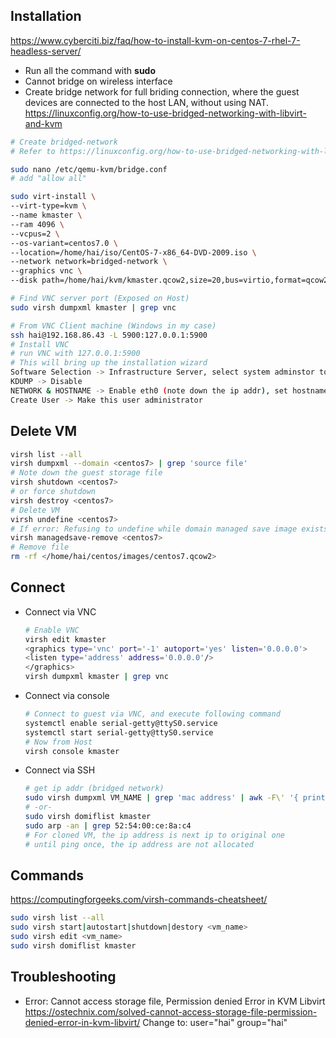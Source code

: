 ## Installation
https://www.cyberciti.biz/faq/how-to-install-kvm-on-centos-7-rhel-7-headless-server/  

- Run all the command with **sudo**
- Cannot bridge on wireless interface  
- Create bridge network for full briding connection, where the guest devices are connected to the host LAN, without using NAT.  
https://linuxconfig.org/how-to-use-bridged-networking-with-libvirt-and-kvm  

```sh
# Create bridged-network
# Refer to https://linuxconfig.org/how-to-use-bridged-networking-with-libvirt-and-kvm

sudo nano /etc/qemu-kvm/bridge.conf
# add "allow all"

sudo virt-install \
--virt-type=kvm \
--name kmaster \
--ram 4096 \
--vcpus=2 \
--os-variant=centos7.0 \
--location=/home/hai/iso/CentOS-7-x86_64-DVD-2009.iso \
--network network=bridged-network \
--graphics vnc \
--disk path=/home/hai/kvm/kmaster.qcow2,size=20,bus=virtio,format=qcow2

# Find VNC server port (Exposed on Host)
sudo virsh dumpxml kmaster | grep vnc

# From VNC Client machine (Windows in my case)
ssh hai@192.168.86.43 -L 5900:127.0.0.1:5900
# Install VNC
# run VNC with 127.0.0.1:5900
# This will bring up the installation wizard
Software Selection -> Infrastructure Server, select system adminstor tools
KDUMP -> Disable
NETWORK & HOSTNAME -> Enable eth0 (note down the ip addr), set hostname
Create User -> Make this user administrator
```  

## Delete VM
```sh
virsh list --all
virsh dumpxml --domain <centos7> | grep 'source file'
# Note down the guest storage file
virsh shutdown <centos7>
# or force shutdown
virsh destroy <centos7>
# Delete VM
virsh undefine <centos7>
# If error: Refusing to undefine while domain managed save image exists
virsh managedsave-remove <centos7>
# Remove file
rm -rf </home/hai/centos/images/centos7.qcow2>
```

## Connect
- Connect via VNC
    ```sh
    # Enable VNC
    virsh edit kmaster
    <graphics type='vnc' port='-1' autoport='yes' listen='0.0.0.0'>
    <listen type='address' address='0.0.0.0'/>
    </graphics>
    virsh dumpxml kmaster | grep vnc
    ```
- Connect via console
    ```sh
    # Connect to guest via VNC, and execute following command
    systemctl enable serial-getty@ttyS0.service
    systemctl start serial-getty@ttyS0.service
    # Now from Host
    virsh console kmaster
    ```
- Connect via SSH
    ```sh
    # get ip addr (bridged network)
    sudo virsh dumpxml VM_NAME | grep 'mac address' | awk -F\' '{ print $2}'
    # -or-
    sudo virsh domiflist kmaster
    sudo arp -an | grep 52:54:00:ce:8a:c4
    # For cloned VM, the ip address is next ip to original one
    # until ping once, the ip address are not allocated
    ```

## Commands
https://computingforgeeks.com/virsh-commands-cheatsheet/  
```sh
sudo virsh list --all
sudo virsh start|autostart|shutdown|destory <vm_name> 
sudo virsh edit <vm_name>
sudo virsh domiflist kmaster
```

## Troubleshooting
- Error: Cannot access storage file, Permission denied Error in KVM Libvirt  
https://ostechnix.com/solved-cannot-access-storage-file-permission-denied-error-in-kvm-libvirt/ Change to: user="hai" group="hai"
